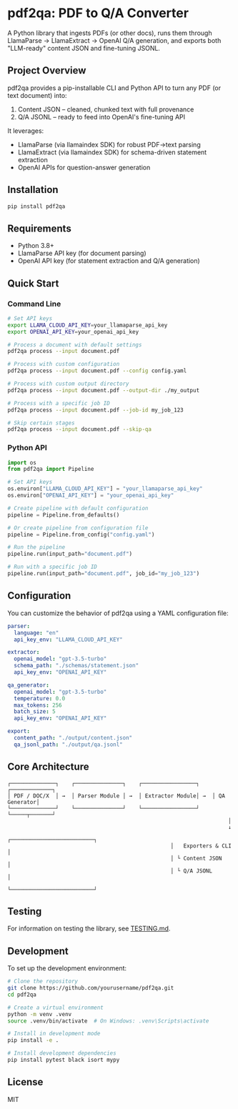 # pdf2qa: PDF to Q/A Converter

A Python library that ingests PDFs (or other docs), runs them through LlamaParse → LlamaExtract → OpenAI Q/A generation, and exports both "LLM-ready" content JSON and fine-tuning JSONL.

## Project Overview

pdf2qa provides a pip-installable CLI and Python API to turn any PDF (or text document) into:
1. Content JSON – cleaned, chunked text with full provenance
2. Q/A JSONL – ready to feed into OpenAI's fine-tuning API

It leverages:
- LlamaParse (via llamaindex SDK) for robust PDF→text parsing
- LlamaExtract (via llamaindex SDK) for schema-driven statement extraction
- OpenAI APIs for question-answer generation

## Installation

```bash
pip install pdf2qa
```

## Requirements

- Python 3.8+
- LlamaParse API key (for document parsing)
- OpenAI API key (for statement extraction and Q/A generation)

## Quick Start

### Command Line

```bash
# Set API keys
export LLAMA_CLOUD_API_KEY=your_llamaparse_api_key
export OPENAI_API_KEY=your_openai_api_key

# Process a document with default settings
pdf2qa process --input document.pdf

# Process with custom configuration
pdf2qa process --input document.pdf --config config.yaml

# Process with custom output directory
pdf2qa process --input document.pdf --output-dir ./my_output

# Process with a specific job ID
pdf2qa process --input document.pdf --job-id my_job_123

# Skip certain stages
pdf2qa process --input document.pdf --skip-qa
```

### Python API

```python
import os
from pdf2qa import Pipeline

# Set API keys
os.environ["LLAMA_CLOUD_API_KEY"] = "your_llamaparse_api_key"
os.environ["OPENAI_API_KEY"] = "your_openai_api_key"

# Create pipeline with default configuration
pipeline = Pipeline.from_defaults()

# Or create pipeline from configuration file
pipeline = Pipeline.from_config("config.yaml")

# Run the pipeline
pipeline.run(input_path="document.pdf")

# Run with a specific job ID
pipeline.run(input_path="document.pdf", job_id="my_job_123")
```

## Configuration

You can customize the behavior of pdf2qa using a YAML configuration file:

```yaml
parser:
  language: "en"
  api_key_env: "LLAMA_CLOUD_API_KEY"

extractor:
  openai_model: "gpt-3.5-turbo"
  schema_path: "./schemas/statement.json"
  api_key_env: "OPENAI_API_KEY"

qa_generator:
  openai_model: "gpt-3.5-turbo"
  temperature: 0.0
  max_tokens: 256
  batch_size: 5
  api_key_env: "OPENAI_API_KEY"

export:
  content_path: "./output/content.json"
  qa_jsonl_path: "./output/qa.jsonl"
```

## Core Architecture

```
┌──────────────┐    ┌───────────────┐    ┌─────────────────┐    ┌─────────────┐
│ PDF / DOC/X  │ →  │ Parser Module │ →  │ Extractor Module│ →  │ QA Generator│
└──────────────┘    └───────────────┘    └─────────────────┘    └─────┬───────┘
                                                                     │
                                                                     ↓
                                                   ┌──────────────────────────┐
                                                   │   Exporters & CLI        │
                                                   │ └ Content JSON           │
                                                   │ └ Q/A JSONL              │
                                                   └──────────────────────────┘
```

## Testing

For information on testing the library, see [TESTING.md](TESTING.md).

## Development

To set up the development environment:

```bash
# Clone the repository
git clone https://github.com/yourusername/pdf2qa.git
cd pdf2qa

# Create a virtual environment
python -m venv .venv
source .venv/bin/activate  # On Windows: .venv\Scripts\activate

# Install in development mode
pip install -e .

# Install development dependencies
pip install pytest black isort mypy
```

## License

MIT
